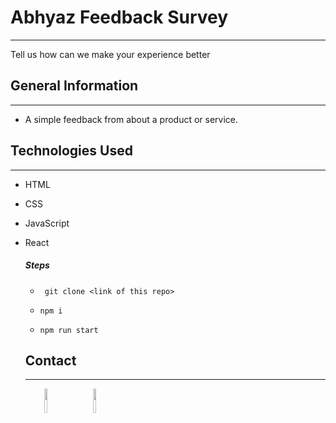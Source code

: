 <h1>Abhyaz Feedback Survey</h1>
<hr><p>Tell us how can we make your experience better</p><h2>General Information</h2>
<hr><ul>
<li>A simple feedback from about a product or service.</li>
</ul><h2>Technologies Used</h2>
<hr><ul>
<li>HTML</li>
</ul><ul>
<li>CSS</li>
</ul><ul>
<li>JavaScript</li>
</ul><ul>
<li>React</li>
<h5>Steps</h5>

- ``` git clone <link of this repo>```

- ``` npm i ```

- ``` npm run start ```
<h2>Contact</h2>
<hr><p><span style="margin-right: 30px;"></span><a href="https://www.linkedin.com/in/saurabh-satapathy-692a6a1b9/"><img target="_blank" src="https://cdn.jsdelivr.net/gh/devicons/devicon/icons/linkedin/linkedin-original.svg" style="width: 10%;"></a><span style="margin-right: 30px;"></span><a href="https://github.com/saurabh190802"><img target="_blank" src="https://cdn.jsdelivr.net/gh/devicons/devicon/icons/github/github.svg" style="width: 10%;"></a></p>
